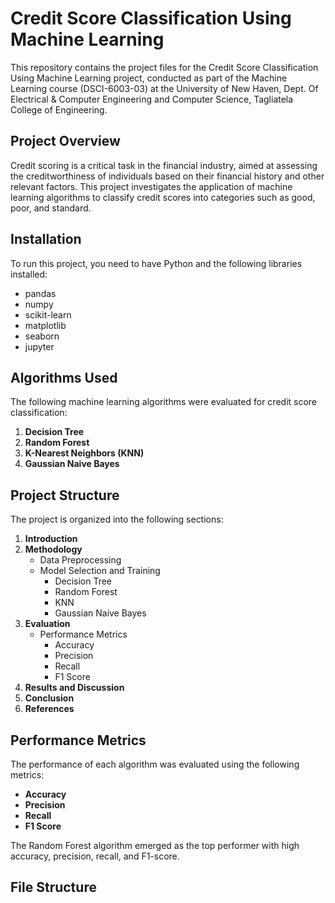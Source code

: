# Credit Score Classification Using Machine Learning

This repository contains the project files for the Credit Score Classification Using Machine Learning project, conducted as part of the Machine Learning course (DSCI-6003-03) at the University of New Haven, Dept. Of Electrical & Computer Engineering and Computer Science, Tagliatela College of Engineering.

## Project Overview

Credit scoring is a critical task in the financial industry, aimed at assessing the creditworthiness of individuals based on their financial history and other relevant factors. This project investigates the application of machine learning algorithms to classify credit scores into categories such as good, poor, and standard.


## Installation

To run this project, you need to have Python and the following libraries installed:

- pandas
- numpy
- scikit-learn
- matplotlib
- seaborn
- jupyter


## Algorithms Used

The following machine learning algorithms were evaluated for credit score classification:

1. **Decision Tree**
2. **Random Forest**
3. **K-Nearest Neighbors (KNN)**
4. **Gaussian Naive Bayes**

## Project Structure

The project is organized into the following sections:

1. **Introduction**
2. **Methodology**
   - Data Preprocessing
   - Model Selection and Training
     - Decision Tree
     - Random Forest
     - KNN
     - Gaussian Naive Bayes
3. **Evaluation**
   - Performance Metrics
     - Accuracy
     - Precision
     - Recall
     - F1 Score
4. **Results and Discussion**
5. **Conclusion**
6. **References**

## Performance Metrics

The performance of each algorithm was evaluated using the following metrics:

- **Accuracy**
- **Precision**
- **Recall**
- **F1 Score**

The Random Forest algorithm emerged as the top performer with high accuracy, precision, recall, and F1-score.

## File Structure

